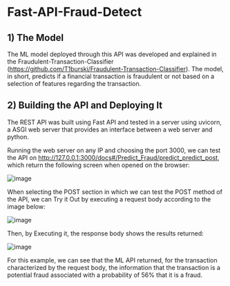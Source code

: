 # Fast-API-Fraud-Detect

## 1) The Model
The ML model deployed through this API was developed and explained in the Fraudulent-Transaction-Classifier (https://github.com/T1burski/Fraudulent-Transaction-Classifier). The model, in short, predicts if a financial transaction is fraudulent or not based on a selection of features regarding the transaction.

## 2) Building the API and Deploying It
The REST API was built using Fast API and tested in a server using uvicorn, a ASGI web server that provides an interface between a web server and python.

Running the web server on any IP and choosing the port 3000, we can test the API on http://127.0.0.1:3000/docs#/Predict_Fraud/predict_predict_post, which return the following screen when opened on the browser:

![image](https://github.com/T1burski/Fast-API-Fraud-Detect/assets/100734219/0989804b-f290-4e60-bbdf-6d0a718d2f7e)

When selecting the POST section in which we can test the POST method of the API, we can Try it Out by executing a request body according to the image below:

![image](https://github.com/T1burski/Fast-API-Fraud-Detect/assets/100734219/43fdbbd7-925c-4826-a48b-b909c5e584e0)

Then, by Executing it, the response body shows the results returned:

![image](https://github.com/T1burski/Fast-API-Fraud-Detect/assets/100734219/77616ed3-6169-4167-9ea8-51c7bd52971c)

For this example, we can see that the ML API returned, for the transaction characterized by the request body, the information that the transaction is a potential fraud associated with a probability of 56% that it is a fraud.
